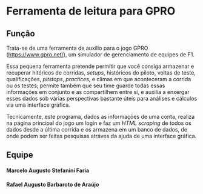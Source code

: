 # Ferramenta de leitura para GPRO

## Função
Trata-se de uma ferramenta de auxílio para o jogo GPRO (https://www.gpro.net/), um simulador de gerenciamento de equipes de F1.

Essa pequena ferramenta pretende permitir que você consiga armazenar e recuperar hitóricos de corridas, *setups*, históricos do piloto, voltas de teste, qualificações, *pitstops*, *practices*, e climas em que aconteceram a corrida ou os testes; permite também que seu time guarde todas essas informações em conjunto e as compartilhem entre si, e auxilia a enxergar esses dados sob várias perspectivas bastante úteis para análises e cálculos via uma interface gráfica.

Tecnicamente, este programa, dados as informações de uma conta, realiza na página principal do jogo um login e faz um *HTML scraping* de todos os dados desde a última corrida e os armazena em um banco de dados, de onde podem ser feitas pesquisas atráves da ajuda de uma interface gráfica.

## Equipe
#### Marcelo Augusto Stefanini Faria
#### Rafael Augusto Barbaroto de Araújo

